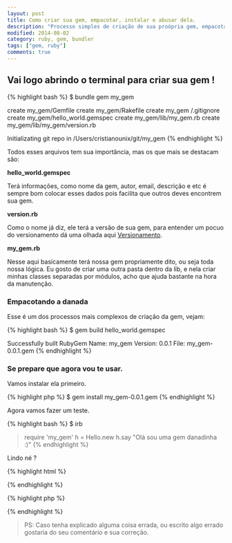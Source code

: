 ```yaml
---
layout: post
title: Como criar sua gem, empacotar, instalar e abusar dela.
description: "Processo simples de criação de sua proópria gem, empacotar, instalar em seus projetos"
modified: 2014-08-02
category: ruby, gem, bundler
tags: ["gem, ruby"]
comments: true
---
```


## Vai logo abrindo o terminal para criar sua gem !


{% highlight bash %}
$ bundle gem my_gem

create my_gem/Gemfile
create my_gem/Rakefile
create my_gem /.gitignore
create my_gem/hello_world.gemspec
create my_gem/lib/my_gem.rb
create my_gem/lib/my_gem/version.rb

Initializating git repo in /Users/cristianounix/git/my_gem
{% endhighlight %}

Todos esses arquivos tem sua importância, mas os que mais se destacam são:

**hello_world.gemspec**

Terá informações, como nome da gem, autor, email, descrição e etc é sempre bom
colocar esses dados pois facilita que outros deves encontrem sua gem.

**version.rb**

Como o nome já diz, ele terá a versão de sua gem,
para entender um pocuo do versionamento dá uma olhada aqui
[Versionamento](http://semver.org/lang/pt-BR/).

**my_gem.rb**

Nesse aqui basicamente terá nossa gem propriamente dito, ou seja toda nossa lógica.
Eu gosto de criar uma outra pasta dentro da lib, e nela criar minhas classes
separadas por módulos, acho que ajuda bastante na hora da manutenção.


### Empacotando a danada

Esse é um dos processos mais complexos de criação da gem, vejam:

{% highlight bash %}
$ gem build hello_world.gemspec

Successfully built RubyGem
Name: my_gem
Version: 0.0.1
File: my_gem-0.0.1.gem
{% endhighlight %}


### Se prepare que agora vou te usar.

Vamos instalar ela primeiro.

{% highlight php %}
	$ gem install my_gem-0.0.1.gem
{% endhighlight %}

Agora vamos fazer um teste.

{% highlight bash %}
$ irb
>require 'my_gem'
>h = Hello.new
>h.say
"Olá sou uma gem danadinha :)"
{% endhighlight %}

Lindo né ?

{% highlight html %}
<html>
<title>Teste</title>
</html>
{% endhighlight %}


{% highlight php %}
<?php
echo "teste";
?>
{% endhighlight %}


> PS: Caso tenha explicado alguma coisa errada, ou escrito algo errado gostaria do seu comentário e sua correção.
